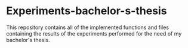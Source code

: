 # Experiments-bachelor-s-thesis
This repository contains all of the implemented functions and files containing the results of the experiments performed for the need of my bachelor's thesis.
